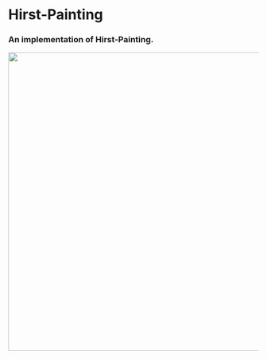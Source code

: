 # Hirst-Painting

### An implementation of Hirst-Painting.  

<img src= 'https://user-images.githubusercontent.com/65078610/105053195-b1d43200-5a96-11eb-8b3e-3384f20d7787.gif' width="600">